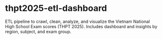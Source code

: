 # thpt2025-etl-dashboard
ETL pipeline to crawl, clean, analyze, and visualize the Vietnam National High School Exam scores (THPT 2025). Includes dashboard and insights by region, subject, and exam group.
